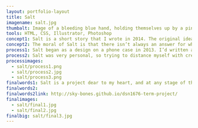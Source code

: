 ```yaml
---
layout: portfolio-layout
title: Salt
imagename: salt.jpg
thumbalt: Image of a bleeding blue hand, holding themselves up by a pink crystal.
tools: HTML, CSS, Illustrator, Photoshop
concept1: Salt is a short story that I wrote in 2014. The original idea came from an illustration I’d done a year earlier, and it came to life after a difficult time in my life came to an end. The story itself has a personal moral, and the project itself helped me come to terms with the situation.
concept2: The moral of Salt is that there isn’t always an answer for why something happens, and even if the perpetrator promises an answer, it’s not one that will help heal the damage that has been done. The story itself is a very literal take on it, but it was a way to help figure out that what had happened didn’t need a solution; in fact the solution was to walk away.
process1: Salt began as a design on a phone case in 2013. I’d written a short rationale about it, and from there the idea grew. When I had to design a website, the process of writing, finding an art style, and coding it came together to become an interactive website.
process2: Salt was very personal, so trying to distance myself with creating otherworldly persons helped to create a world where I could write about my experience in abstract terms. The art became very rigid and geometric, and is doted throughout the site. Later I decided to redo the original art, and pained both pieces in Photoshop.
processimages:
  - salt/process1.png
  - salt/process2.jpg
  - salt/process3.png
finalwords1: Salt is a project dear to my heart, and at any stage of the game, stayed with me. Salt inspired me to write more fiction, to create more art, and helped me recover and move on from an experience. I hope you enjoy reading Salt as much as I enjoyed creating this series.
finalwords2:
finalwords2link: http://sky-bones.github.io/dsn1676-term-project/
finalimages:
  - salt/final1.jpg
  - salt/final2.jpg
finalbig: salt/final3.jpg
---
```

